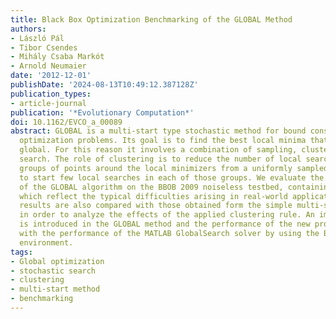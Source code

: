 ```yaml
---
title: Black Box Optimization Benchmarking of the GLOBAL Method
authors:
- László Pál
- Tibor Csendes
- Mihály Csaba Markót
- Arnold Neumaier
date: '2012-12-01'
publishDate: '2024-08-13T10:49:12.387128Z'
publication_types:
- article-journal
publication: '*Evolutionary Computation*'
doi: 10.1162/EVCO_a_00089
abstract: GLOBAL is a multi-start type stochastic method for bound constrained global
  optimization problems. Its goal is to find the best local minima that are potentially
  global. For this reason it involves a combination of sampling, clustering, and local
  search. The role of clustering is to reduce the number of local searches by forming
  groups of points around the local minimizers from a uniformly sampled domain and
  to start few local searches in each of those groups. We evaluate the performance
  of the GLOBAL algorithm on the BBOB 2009 noiseless testbed, containing problems
  which reflect the typical difficulties arising in real-world applications. The obtained
  results are also compared with those obtained form the simple multi-start procedure
  in order to analyze the effects of the applied clustering rule. An improved parameterization
  is introduced in the GLOBAL method and the performance of the new procedure is compared
  with the performance of the MATLAB GlobalSearch solver by using the BBOB 2010 test
  environment.
tags:
- Global optimization
- stochastic search
- clustering
- multi-start method
- benchmarking
---
```

